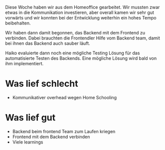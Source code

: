 Diese Woche haben wir aus dem Homeoffice gearbeitet. Wir mussten zwar etwas in die Kommunikation investieren, aber overall kamen wir sehr gut vorwärts und wir konnten bei der Entwicklung weiterhin ein hohes Tempo beibehalten.

Wir haben dann damit begonnen, das Backend mit dem Frontend zu verbinden. Dabei brauchten die Frontendler Hilfe vom Backend team, damit bei ihnen das Backend auch sauber läuft.

Haiko evaluierte dann noch eine mögliche Testing Lösung für das automatisierte Testen des Backends. Eine mögliche Lösung wird bald von ihm implementiert.

# Was lief schlecht
- Kommunikativer overhead wegen Home Schooling
# Was lief gut
- Backend beim frontend Team zum Laufen kriegen
- Frontend mit dem Backend verbinden
- Viele learnings
